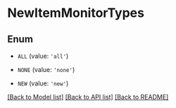 # NewItemMonitorTypes


## Enum

* `ALL` (value: `'all'`)

* `NONE` (value: `'none'`)

* `NEW` (value: `'new'`)

[[Back to Model list]](../README.md#documentation-for-models) [[Back to API list]](../README.md#documentation-for-api-endpoints) [[Back to README]](../README.md)


